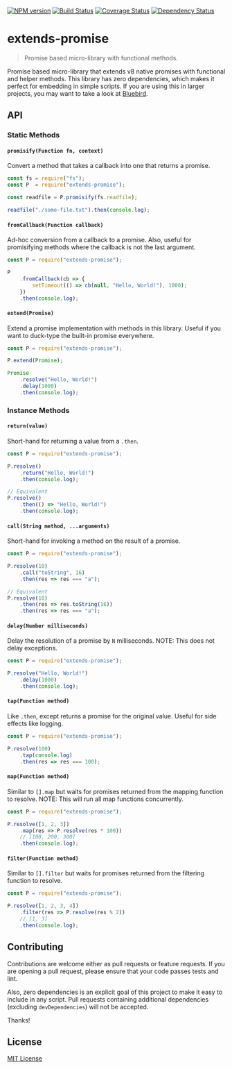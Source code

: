 [![NPM version][npm-image]][npm-url] [![Build Status][travis-image]][travis-url] [![Coverage Status][coveralls-image]][coveralls-url] [![Dependency Status][depstat-image]][depstat-url]

# extends-promise

> Promise based micro-library with functional methods.

Promise based micro-library that extends v8 native promises with functional and helper methods. This library has zero dependencies, which makes it perfect for embedding in simple scripts. If you are using this in larger projects, you may want to take a look at [Bluebird](https://github.com/petkaantonov/bluebird).

## API

### Static Methods

#### `promisify(Function fn, context)`

Convert a method that takes a callback into one that returns a promise.

```js
const fs = require("fs");
const P  = require("extends-promise");

const readfile = P.promisify(fs.readfile);

readfile("./some-file.txt").then(console.log);
```

#### `fromCallback(Function callback)`

Ad-hoc conversion from a callback to a promise. Also, useful for promisifying
methods where the callback is not the last argument.

```js
const P = require("extends-promise");

P
	.fromCallback(cb => {
		setTimeout(() => cb(null, "Hello, World!"), 1000);
	})
	.then(console.log);
```

#### `extend(Promise)`

Extend a promise implementation with methods in this library. Useful if you want
to duck-type the built-in promise everywhere.

```js
const P = require("extends-promise");

P.extend(Promise);

Promise
	.resolve("Hello, World!")
	.delay(1000)
	.then(console.log);
```

### Instance Methods

#### `return(value)`

Short-hand for returning a value from a `.then`.

```js
const P = require("extends-promise");

P.resolve()
	.return("Hello, World!")
	.then(console.log);

// Equivalent
P.resolve()
	.then(() => "Hello, World!")
	.then(console.log);
```

#### `call(String method, ...arguments)`

Short-hand for invoking a method on the result of a promise.

```js
const P = require("extends-promise");

P.resolve(10)
	.call("toString", 16)
	.then(res => res === "a");

// Equivalent
P.resolve(10)
	.then(res => res.toString(16))
	.then(res => res === "a");
```

#### `delay(Number milliseconds)`

Delay the resolution of a promise by `N` milliseconds. NOTE: This does not delay exceptions.

```js
const P = require("extends-promise");

P.resolve("Hello, World!")
	.delay(1000)
	.then(console.log);
```

#### `tap(Function method)`

Like `.then`, except returns a promise for the original value. Useful for side effects like logging.

```js
const P = require("extends-promise");

P.resolve(100)
	.tap(console.log)
	.then(res => res === 100);
```

#### `map(Function method)`

Similar to `[].map` but waits for promises returned from the mapping function to resolve. NOTE: This will run all map functions concurrently.

```js
const P = require("extends-promise");

P.resolve([1, 2, 3])
	.map(res => P.resolve(res * 100))
	// [100, 200, 300]
	.then(console.log);
```

#### `filter(Function method)`

Similar to `[].filter` but waits for promises returned from the filtering function to resolve.

```js
const P = require("extends-promise");

P.resolve([1, 2, 3, 4])
	.filter(res => P.resolve(res % 2))
	// [1, 3]
	.then(console.log);
```

## Contributing

Contributions are welcome either as pull requests or feature requests. If you are opening a pull request, please ensure that your code passes tests and lint.

Also, zero dependencies is an explicit goal of this project to make it easy to include in any script. Pull requests containing additional dependencies (excluding `devDependencies`) will not be accepted.

Thanks!

## License

[MIT License](LICENSE.md)

[npm-url]: https://npmjs.org/package/extends-promise
[npm-image]: https://img.shields.io/npm/v/extends-promise.svg?style=flat-square

[travis-url]: http://travis-ci.org/kjvalencik/extends-promise
[travis-image]: https://img.shields.io/travis/kjvalencik/extends-promise/master.svg?style=flat-square

[coveralls-url]: https://coveralls.io/r/kjvalencik/extends-promise
[coveralls-image]: https://img.shields.io/coveralls/kjvalencik/extends-promise/master.svg?style=flat-square

[depstat-url]: https://david-dm.org/kjvalencik/extends-promise
[depstat-image]: https://img.shields.io/david/dev/kjvalencik/extends-promise/master.svg?style=flat-square
